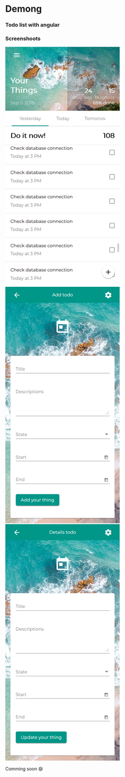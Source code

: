 # Demong


### Todo list with angular


### Screenshoots
![home](./screenshoots/home.png)
![add](./screenshoots/add.png)
![detail](./screenshoots/detail.png)


Comming soon :smile:
